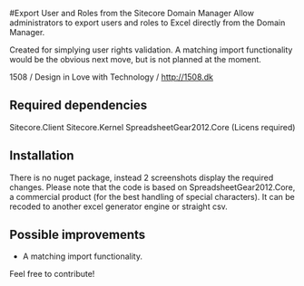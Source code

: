 #Export User and Roles from the Sitecore Domain Manager
Allow administrators to export users and roles to Excel directly from the Domain Manager. 

Created for simplying user rights validation. 
A matching import functionality would be the obvious next move, but is not planned at the moment.

1508 / Design in Love with Technology / http://1508.dk

## Required dependencies
Sitecore.Client
Sitecore.Kernel
SpreadsheetGear2012.Core	(Licens required)

## Installation 
There is no nuget package, instead 2 screenshots display the required changes. 
Please note that the code is based on SpreadsheetGear2012.Core, a commercial product (for the best handling of special characters). 
It can be recoded to another excel generator engine or straight csv. 

## Possible improvements 
* A matching import functionality.

Feel free to contribute!